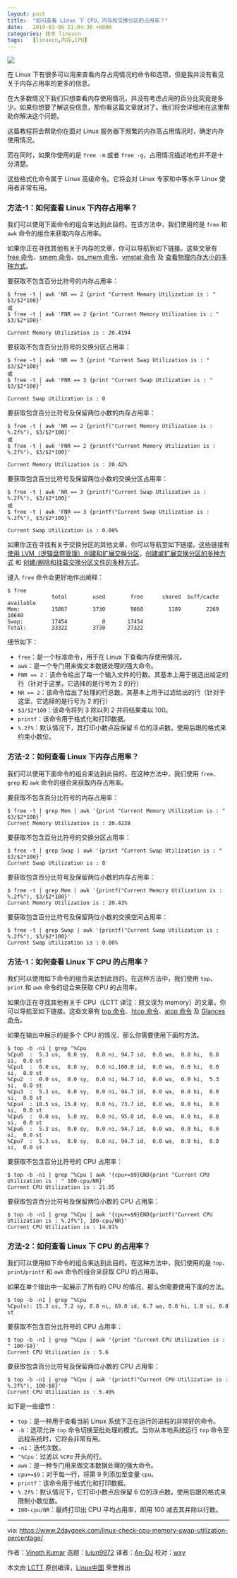 ```yaml
---
layout: post
title:	"如何查看 Linux 下 CPU、内存和交换分区的占用率？"
date:	2019-03-06 21:04:30 +0800 
categories:	技术 linuxcn 
tags:	[linuxcn,内存,CPU]
---
```



![](/Asserts/Images/album/201903/06/210413dczuxbzypax5h7au.jpg)


在 Linux 下有很多可以用来查看内存占用情况的命令和选项，但是我并没有看见关于内存占用率的更多的信息。


在大多数情况下我们只想查看内存使用情况，并没有考虑占用的百分比究竟是多少。如果你想要了解这些信息，那你看这篇文章就对了。我们将会详细地在这里帮助你解决这个问题。


这篇教程将会帮助你在面对 Linux 服务器下频繁的内存高占用情况时，确定内存使用情况。


而在同时，如果你使用的是 `free -m` 或者 `free -g`，占用情况描述地也并不是十分清楚。


这些格式化命令属于 Linux 高级命令。它将会对 Linux 专家和中等水平 Linux 使用者非常有用。


### 方法-1：如何查看 Linux 下内存占用率？


我们可以使用下面命令的组合来达到此目的。在该方法中，我们使用的是 `free` 和 `awk` 命令的组合来获取内存占用率。


如果你正在寻找其他有关于内存的文章，你可以导航到如下链接。这些文章有 [free 命令](https://www.2daygeek.com/free-command-to-check-memory-usage-statistics-in-linux/)、[smem 命令](https://www.2daygeek.com/smem-linux-memory-usage-statistics-reporting-tool/)、[ps\_mem 命令](https://www.2daygeek.com/ps_mem-report-core-memory-usage-accurately-in-linux/)、[vmstat 命令](https://www.2daygeek.com/linux-vmstat-command-examples-tool-report-virtual-memory-statistics/) 及 [查看物理内存大小的多种方式](https://www.2daygeek.com/easy-ways-to-check-size-of-physical-memory-ram-in-linux/)。


要获取不包含百分比符号的内存占用率：



```
$ free -t | awk 'NR == 2 {print "Current Memory Utilization is : " $3/$2*100}'
或
$ free -t | awk 'FNR == 2 {print "Current Memory Utilization is : " $3/$2*100}'

Current Memory Utilization is : 20.4194
```

要获取不包含百分比符号的交换分区占用率：



```
$ free -t | awk 'NR == 3 {print "Current Swap Utilization is : " $3/$2*100}'
或
$ free -t | awk 'FNR == 3 {print "Current Swap Utilization is : " $3/$2*100}'

Current Swap Utilization is : 0
```

要获取包含百分比符号及保留两位小数的内存占用率：



```
$ free -t | awk 'NR == 2 {printf("Current Memory Utilization is : %.2f%"), $3/$2*100}'
或
$ free -t | awk 'FNR == 2 {printf("Current Memory Utilization is : %.2f%"), $3/$2*100}'

Current Memory Utilization is : 20.42%
```

要获取包含百分比符号及保留两位小数的交换分区占用率：



```
$ free -t | awk 'NR == 3 {printf("Current Swap Utilization is : %.2f%"), $3/$2*100}'
或
$ free -t | awk 'FNR == 3 {printf("Current Swap Utilization is : %.2f%"), $3/$2*100}'

Current Swap Utilization is : 0.00%
```

如果你正在寻找有关于交换分区的其他文章，你可以导航至如下链接。这些链接有 [使用 LVM（逻辑盘卷管理）创建和扩展交换分区](https://www.2daygeek.com/how-to-create-extend-swap-partition-in-linux-using-lvm/)，[创建或扩展交换分区的多种方式](https://www.2daygeek.com/add-extend-increase-swap-space-memory-file-partition-linux/) 和 [创建/删除和挂载交换分区文件的多种方式](https://www.2daygeek.com/shell-script-create-add-extend-swap-space-linux/)。


键入 `free` 命令会更好地作出阐释：



```
$ free
              total        used        free      shared  buff/cache   available
Mem:          15867        3730        9868        1189        2269       10640
Swap:         17454           0       17454
Total:        33322        3730       27322
```

细节如下：


* `free`：是一个标准命令，用于在 Linux 下查看内存使用情况。
* `awk`：是一个专门用来做文本数据处理的强大命令。
* `FNR == 2`：该命令给出了每一个输入文件的行数。其基本上用于挑选出给定的行（针对于这里，它选择的是行号为 2 的行）
* `NR == 2`：该命令给出了处理的行总数。其基本上用于过滤给出的行（针对于这里，它选择的是行号为 2 的行）
* `$3/$2*100`：该命令将列 3 除以列 2 并将结果乘以 100。
* `printf`：该命令用于格式化和打印数据。
* `%.2f%`：默认情况下，其打印小数点后保留 6 位的浮点数。使用后跟的格式来约束小数位。


### 方法-2：如何查看 Linux 下内存占用率？


我们可以使用下面命令的组合来达到此目的。在这种方法中，我们使用 `free`、`grep` 和 `awk` 命令的组合来获取内存占用率。


要获取不包含百分比符号的内存占用率：



```
$ free -t | grep Mem | awk '{print "Current Memory Utilization is : " $3/$2*100}'
Current Memory Utilization is : 20.4228
```

要获取不包含百分比符号的交换分区占用率：



```
$ free -t | grep Swap | awk '{print "Current Swap Utilization is : " $3/$2*100}'
Current Swap Utilization is : 0
```

要获取包含百分比符号及保留两位小数的内存占用率：



```
$ free -t | grep Mem | awk '{printf("Current Memory Utilization is : %.2f%"), $3/$2*100}'
Current Memory Utilization is : 20.43%
```

要获取包含百分比符号及保留两位小数的交换空间占用率：



```
$ free -t | grep Swap | awk '{printf("Current Swap Utilization is : %.2f%"), $3/$2*100}'
Current Swap Utilization is : 0.00%
```

### 方法-1：如何查看 Linux 下 CPU 的占用率？


我们可以使用如下命令的组合来达到此目的。在这种方法中，我们使用 `top`、`print` 和 `awk` 命令的组合来获取 CPU 的占用率。


如果你正在寻找其他有关于 CPU（LCTT 译注：原文误为 memory）的文章，你可以导航至如下链接。这些文章有 [top 命令](https://www.2daygeek.com/linux-top-command-linux-system-performance-monitoring-tool/)、[htop 命令](https://www.2daygeek.com/linux-htop-command-linux-system-performance-resource-monitoring-tool/)、[atop 命令](https://www.2daygeek.com/atop-system-process-performance-monitoring-tool/) 及 [Glances 命令](https://www.2daygeek.com/install-glances-advanced-real-time-linux-system-performance-monitoring-tool-on-centos-fedora-ubuntu-debian-opensuse-arch-linux/)。


如果在输出中展示的是多个 CPU 的情况，那么你需要使用下面的方法。



```
$ top -b -n1 | grep ^%Cpu
%Cpu0  :  5.3 us,  0.0 sy,  0.0 ni, 94.7 id,  0.0 wa,  0.0 hi,  0.0 si,  0.0 st
%Cpu1  :  0.0 us,  0.0 sy,  0.0 ni,100.0 id,  0.0 wa,  0.0 hi,  0.0 si,  0.0 st
%Cpu2  :  0.0 us,  0.0 sy,  0.0 ni, 94.7 id,  0.0 wa,  0.0 hi,  5.3 si,  0.0 st
%Cpu3  :  5.3 us,  0.0 sy,  0.0 ni, 94.7 id,  0.0 wa,  0.0 hi,  0.0 si,  0.0 st
%Cpu4  : 10.5 us, 15.8 sy,  0.0 ni, 73.7 id,  0.0 wa,  0.0 hi,  0.0 si,  0.0 st
%Cpu5  :  0.0 us,  5.0 sy,  0.0 ni, 95.0 id,  0.0 wa,  0.0 hi,  0.0 si,  0.0 st
%Cpu6  :  5.3 us,  0.0 sy,  0.0 ni, 94.7 id,  0.0 wa,  0.0 hi,  0.0 si,  0.0 st
%Cpu7  :  5.3 us,  0.0 sy,  0.0 ni, 94.7 id,  0.0 wa,  0.0 hi,  0.0 si,  0.0 st
```

要获取不包含百分比符号的 CPU 占用率：



```
$ top -b -n1 | grep ^%Cpu | awk '{cpu+=$9}END{print "Current CPU Utilization is : " 100-cpu/NR}'
Current CPU Utilization is : 21.05
```

要获取包含百分比符号及保留两位小数的 CPU 占用率：



```
$ top -b -n1 | grep ^%Cpu | awk '{cpu+=$9}END{printf("Current CPU Utilization is : %.2f%"), 100-cpu/NR}'
Current CPU Utilization is : 14.81%
```

### 方法-2：如何查看 Linux 下 CPU 的占用率？


我们可以使用如下命令的组合来达到此目的。在这种方法中，我们使用的是 `top`、`print`/`printf` 和 `awk` 命令的组合来获取 CPU 的占用率。


如果在单个输出中一起展示了所有的 CPU 的情况，那么你需要使用下面的方法。



```
$ top -b -n1 | grep ^%Cpu
%Cpu(s): 15.3 us, 7.2 sy, 0.8 ni, 69.0 id, 6.7 wa, 0.0 hi, 1.0 si, 0.0 st
```

要获取不包含百分比符号的 CPU 占用率：



```
$ top -b -n1 | grep ^%Cpu | awk '{print "Current CPU Utilization is : " 100-$8}'
Current CPU Utilization is : 5.6
```

要获取包含百分比符号及保留两位小数的 CPU 占用率：



```
$ top -b -n1 | grep ^%Cpu | awk '{printf("Current CPU Utilization is : %.2f%"), 100-$8}'
Current CPU Utilization is : 5.40%
```

如下是一些细节：


* `top`：是一种用于查看当前 Linux 系统下正在运行的进程的非常好的命令。
* `-b`：选项允许 `top` 命令切换至批处理的模式。当你从本地系统运行 `top` 命令至远程系统时，它将会非常有用。
* `-n1`：迭代次数。
* `^%Cpu`：过滤以 `%CPU` 开头的行。
* `awk`：是一种专门用来做文本数据处理的强大命令。
* `cpu+=$9`：对于每一行，将第 9 列添加至变量 `cpu`。
* `printf`：该命令用于格式化和打印数据。
* `%.2f%`：默认情况下，它打印小数点后保留 6 位的浮点数。使用后跟的格式来限制小数位数。
* `100-cpu/NR`：最终打印出 CPU 平均占用率，即用 100 减去其并除以行数。




---


via: <https://www.2daygeek.com/linux-check-cpu-memory-swap-utilization-percentage/>


作者：[Vinoth Kumar](https://www.2daygeek.com/author/vinoth/) 选题：[lujun9972](https://github.com/lujun9972) 译者：[An-DJ](https://github.com/An-DJ) 校对：[wxy](https://github.com/wxy)


本文由 [LCTT](https://github.com/LCTT/TranslateProject) 原创编译，[Linux中国](https://linux.cn/) 荣誉推出
